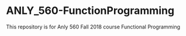 # ANLY_560-FunctionProgramming

This repository is for Anly 560 Fall 2018 course Functional Programming
